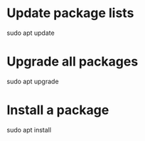  # Update package lists
sudo apt update    
  # Upgrade all packages
sudo apt upgrade    
# Install a package
sudo apt install <package>  
